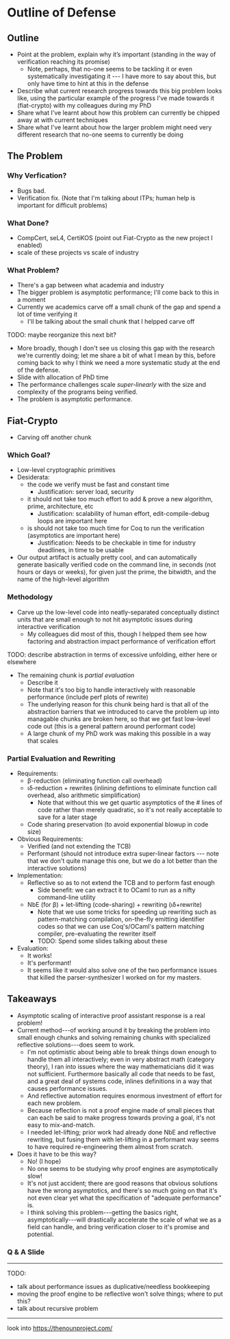 # Outline of Defense

## Outline

- Point at the problem, explain why it’s important (standing in the way of verification reaching its promise)
  + Note, perhaps, that no-one seems to be tackling it or even systematically investigating it --- I have more to say about this, but only have time to hint at this in the defense
- Describe what current research progress towards this big problem looks like, using the particular example of the progress I've made towards it (fiat-crypto) with my colleagues during my PhD
- Share what I've learnt about how this problem can currently be chipped away at with current techniques
- Share what I've learnt about how the larger problem might need very different research that no-one seems to currently be doing

## The Problem

### Why Verfication?
- Bugs bad.
- Verification fix. (Note that I'm talking about ITPs; human help is important for difficult problems)

### What Done?
- CompCert, seL4, CertiKOS (point out Fiat-Crypto as the new project I enabled)
- scale of these projects vs scale of industry

### What Problem?
- There's a gap between what academia and industry
- The bigger problem is asymptotic performance; I'll come back to this in a moment
- Currently we academics carve off a small chunk of the gap and spend a lot of time verifying it
  + I'll be talking about the small chunk that I helpped carve off

TODO: maybe reorganize this next bit?
- More broadly, though I don't see us closing this gap with the research we're currently doing; let me share a bit of what I mean by this, before coming back to why I think we need a more systematic study at the end of the defense.
- Slide with allocation of PhD time
- The performance challenges scale *super-linearly* with the size and complexity of the programs being verified.
- The problem is asymptotic performance.

## Fiat-Crypto

- Carving off another chunk

### Which Goal?

- Low-level cryptographic primitives
- Desiderata:
  + the code we verify must be fast and constant time
    - Justification: server load, security
  + it should not take too much effort to add & prove a new algorithm, prime, architecture, etc
    - Justification: scalability of human effort, edit-compile-debug loops are important here
  + is should not take too much time for Coq to run the verification (asymptotics are important here)
    - Justification: Needs to be checkable in time for industry deadlines, in time to be usable
- Our output artifact is actually pretty cool, and can automatically generate basically verified code on the command line, in seconds (not hours or days or weeks), for given just the prime, the bitwidth, and the name of the high-level algorithm

### Methodology
- Carve up the low-level code into neatly-separated conceptually distinct units that are small enough to not hit asymptotic issues during interactive verification
  + My colleagues did most of this, though I helpped them see how factoring and abstraction impact performance of verification effort

TODO: describe abstraction in terms of excessive unfolding, either here or elsewhere

- The remaining chunk is *partial evaluation*
  + Describe it
  + Note that it's too big to handle interactively with reasonable performance (include perf plots of rewrite)
  + The underlying reason for this chunk being hard is that all of the abstraction barriers that we introduced to carve the problem up into managable chunks are broken here, so that we get fast low-level code out (this is a general pattern around performant code)
  + A large chunk of my PhD work was making this possible in a way that scales

### Partial Evaluation and Rewriting
- Requirements:
  - β-reduction (eliminating function call overhead)
  - ιδ-reduction + rewrites (inlining defintions to eliminate function call overhead, also arithmetic simplification)
    - Note that without this we get quartic asymptotics of the # lines of code rather than merely quadratic, so it's not really acceptable to save for a later stage
  - Code sharing preservation (to avoid exponential blowup in code size)
- Obvious Requirements:
  - Verified (and not extending the TCB)
  - Performant (should not introduce extra super-linear factors --- note that we don't quite manage this one, but we do a lot better than the interactive solutions)
- Implementation:
  - Reflective so as to not extend the TCB and to perform fast enough
    - Side benefit: we can extract it to OCaml to run as a nifty command-line utility
  - NbE (for β) + let-lifting (code-sharing) + rewriting (ιδ+rewrite)
    - Note that we use some tricks for speeding up rewriting such as pattern-matching compilation, on-the-fly emitting identifier codes so that we can use Coq's/OCaml's pattern matching compiler, pre-evaluating the rewriter itself
    - TODO: Spend some slides talking about these
- Evaluation:
  - It works!
  - It's performant!
  - It seems like it would also solve one of the two performance issues that killed the parser-synthesizer I worked on for my masters.

## Takeaways
- Asymptotic scaling of interactive proof assistant response is a real problem!
- Current method---of working around it by breaking the problem into small enough chunks and solving remaining chunks with specialized reflective solutions---does seem to work.
  - I'm not optimistic about being able to break things down enough to handle them all interactively; even in very abstract math (category theory), I ran into issues where the way mathematicians did it was not sufficient.  Furthermore basically all code that needs to be fast, and a great deal of systems code, inlines definitions in a way that causes performance issues.
  - And reflective automation requires enormous investment of effort for each new problem.
  - Because reflection is not a proof engine made of small pieces that can each be said to make progress towards proving a goal, it's not easy to mix-and-match.
  - I needed let-lifting; prior work had already done NbE and reflective rewriting, but fusing them with let-lifting in a performant way seems to have required re-engineering them almost from scratch.
- Does it have to be this way?
  - No! (I hope)
  - No one seems to be studying why proof engines are asymptotically slow!
  - It's not just accident; there are good reasons that obvious solutions have the wrong asymptotics, and there's so much going on that it's not even clear yet what the specification of "adequate performance" is.
  - I think solving this problem---getting the basics right, asymptotically---will drastically accelerate the scale of what we as a field can handle, and bring verification closer to it's promise and potential.

### Q & A Slide



----------------------


TODO:
- talk about performance issues as duplicative/needless bookkeeping
- moving the proof engine to be reflective won't solve things; where to put this?
- talk about recursive problem
----------------------------

look into https://thenounproject.com/
